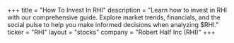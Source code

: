 +++
title = "How To Invest In RHI"
description = "Learn how to invest in RHI with our comprehensive guide. Explore market trends, financials, and the social pulse to help you make informed decisions when analyzing $RHI."
ticker = "RHI"
layout = "stocks"
company = "Robert Half Inc (RHI)"
+++

